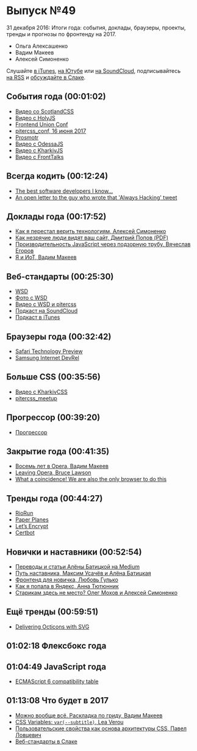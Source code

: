 # Выпуск №49

31 декабря 2016: Итоги года: события, доклады, браузеры, проекты, тренды и прогнозы по фронтенду на 2017.

- Ольга Алексашенко
- Вадим Макеев
- Алексей Симоненко

Слушайте [в iTunes](https://itunes.apple.com/ru/podcast/veb-standarty/id1080500016), [на Ютубе](https://www.youtube.com/playlist?list=PLMBnwIwFEFHcwuevhsNXkFTcadeX5R1Go) или [на SoundCloud](https://soundcloud.com/web-standards), подписывайтесь [на RSS](https://pcr.apple.com/id1080500016) и [обсуждайте в Слаке](http://slack.web-standards.ru/).

## События года (00:01:02)

- [Видео со ScotlandCSS](https://youtu.be/LcFbZUAxG_8?list=PLuSs1n_VmTdPWoKyU3fhmHm0sTikj7OiW)
- [Видео с HolyJS](https://youtu.be/2vXTMXuT1gw?list=PL8sJahqnzh8JST_ZwTcGG1FHGgKBMcpn6)
- [Frontend Union Conf](http://frontend-union.co/)
- [pitercss_conf, 16 июня 2017](https://pitercss.com/)
- [Prosmotr](http://designprosmotr.ru/)
- [Видео с OdessaJS](https://youtu.be/WX-I3lyiUGE?list=PLUF1zRLAgrPET1qRvSeKCraJxsjHZUSjw)
- [Видео с KharkivJS](https://youtu.be/mNxMCPRETDk?list=PLnkLrCUX4Qh435vUFpNTUSJILQK27_akH)
- [Видео с FrontTalks](https://youtu.be/jeg-RpXjdZ4?list=PLKaafC45L_SRke8G1qiE0ZTJovI0FYKRw)

## Всегда кодить (00:12:24)

- [The best software developers I know…](https://twitter.com/joemccann/status/812732099027419139)
- [An open letter to the guy who wrote that 'Always Hacking' tweet](https://sonniesedge.co.uk/blog/an-open-letter-to-that-always-hacking-guy)

## Доклады года (00:17:52)

- [Как я перестал верить технологиям, Алексей Симоненко](https://youtu.be/p5g4giWmcvE)
- [Как незрячие люди видят ваш сайт, Дмитрий Попов (PDF)](https://wsd.events/2016/11/26/pres/how-blind-see.pdf)
- [Производительность JavaScript через подзорную трубу, Вячеслав Егоров](https://youtu.be/HPFARivHJRY)
- [Я и ИоТ, Вадим Макеев](https://youtu.be/LuLB6xj1rpQ)

## Веб-стандарты (00:25:30)

- [WSD](https://wsd.events/)
- [Фото с WSD](https://vk.com/albums-32017543)
- [Видео с WSD и pitercss](https://www.youtube.com/user/wstdays)
- [Подкаст на SoundCloud](https://soundcloud.com/web-standards)
- [Подкаст в iTunes](https://itunes.apple.com/ru/podcast/veb-standarty/id1080500016)

## Браузеры года (00:32:42)

- [Safari Technology Preview](https://developer.apple.com/safari/technology-preview/)
- [Samsung Internet DevRel](https://medium.com/p/591ea6fe22af)

## Больше CSS (00:35:56)

- [Видео с KharkivCSS](https://youtu.be/CLSHLGvQDg4?list=PLJ5NW5T60UphOVDsbAC97JQ2KEprVgh2r)
- [pitercss_meetup](https://pitercss.timepad.ru/org/)

## Прогрессор (00:39:20)

- [Прогрессор](http://prgssr.ru/)

## Закрытие года (00:41:35)

- [Восемь лет в Opera, Вадим Макеев](https://medium.com/p/5497b816c28f)
- [Leaving Opera, Bruce Lawson](http://www.brucelawson.co.uk/2016/leaving-opera/)
- [What a coincidence! We are also the only browser to do this](https://twitter.com/opera/status/814791831254863873)

## Тренды года (00:44:27)

- [RioRun](https://riorun.theguardian.com/)
- [Paper Planes](https://paperplanes.world/)
- [Let’s Encrypt](https://letsencrypt.org/)
- [Certbot](https://certbot.eff.org/)

## Новички и наставники (00:52:54)

- [Переводы и статьи Алёны Батицкой на Medium](https://medium.com/@ABatickaya)
- [Путь наставника, Максим Усачёв и Алёна Батицкая](https://web-standards.ru/articles/path-of-tutor/)
- [Фронтенд для новичка, Любовь Гулько](https://youtu.be/G9hMm77B1dk)
- [Как я попала в Яндекс, Анна Тютюнник](https://events.yandex.ru/lib/talks/4255/)
- [Старикам здесь не место? Олег Мохов и Алексей Симоненко](https://youtu.be/ISmD4Lik5oY)

## Ещё тренды (00:59:51)

- [Delivering Octicons with SVG](https://github.com/blog/2112-delivering-octicons-with-svg)

## 01:02:18 Флексбокс года

## 01:04:49 JavaScript года

- [ECMAScript 6 compatibility table](https://kangax.github.io/compat-table/es6/)

## 01:13:08 Что будет в 2017

- [Можно вообще всё. Раскладка по гриду, Вадим Макеев](https://youtu.be/JoRVUILXLxU)
- [CSS Variables: `var(--subtitle)`, Lea Verou](https://youtu.be/kZOJCVvyF-4)
- [Пользовательские свойства как основа архитектуры CSS, Павел Ловцевич](https://youtu.be/4fEqptmymRM)
- [Веб-стандарты в Слаке](http://slack.web-standards.ru/)

